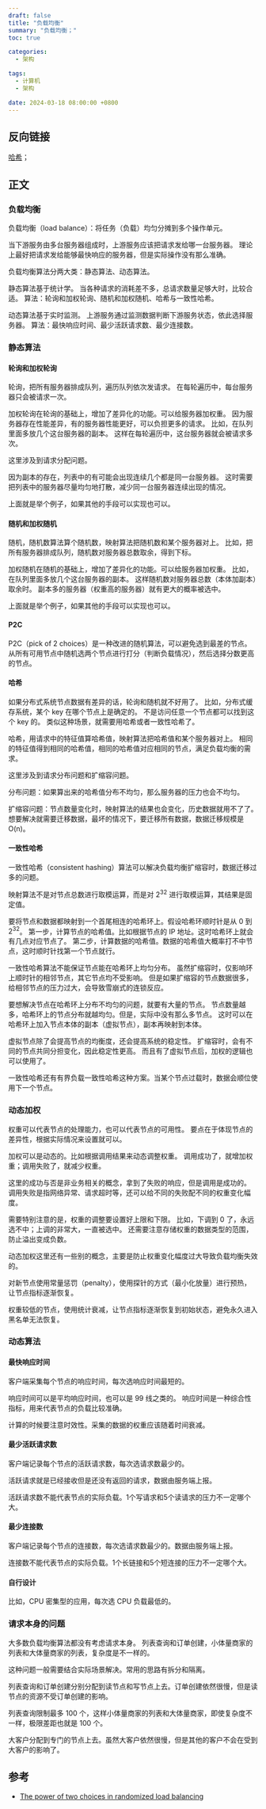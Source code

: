 ```yaml
---
draft: false
title: "负载均衡"
summary: "负载均衡；"
toc: true

categories:
  - 架构

tags:
  - 计算机
  - 架构

date: 2024-03-18 08:00:00 +0800
---
```


## 反向链接

[哈希](/计算机/算法/哈希)；

## 正文

### 负载均衡

负载均衡（load balance）：将任务（负载）均匀分摊到多个操作单元。

当下游服务由多台服务器组成时，上游服务应该把请求发给哪一台服务器。
理论上最好把请求发给能够最快响应的服务器，但是实际操作没有那么准确。

负载均衡算法分两大类：静态算法、动态算法。

静态算法基于统计学。
当各种请求的消耗差不多，总请求数量足够大时，比较合适。
算法：轮询和加权轮询、随机和加权随机、哈希与一致性哈希。

动态算法基于实时监测。
上游服务通过监测数据判断下游服务状态，依此选择服务器。
算法：最快响应时间、最少活跃请求数、最少连接数。

### 静态算法

#### 轮询和加权轮询

轮询，把所有服务器排成队列，遍历队列依次发请求。
在每轮遍历中，每台服务器只会被请求一次。

加权轮询在轮询的基础上，增加了差异化的功能。可以给服务器加权重。
因为服务器存在性能差异，有的服务器性能更好，可以负担更多的请求。
比如，在队列里面多放几个这台服务器的副本。
这样在每轮遍历中，这台服务器就会被请求多次。

这里涉及到请求分配问题。

因为副本的存在，列表中的有可能会出现连续几个都是同一台服务器。
这时需要把列表中的服务器尽量均匀地打散，减少同一台服务器连续出现的情况。

上面就是举个例子，如果其他的手段可以实现也可以。

#### 随机和加权随机

随机，随机数算法算个随机数，映射算法把随机数和某个服务器对上。
比如，把所有服务器排成队列，随机数对服务器总数取余，得到下标。

加权随机在随机的基础上，增加了差异化的功能。可以给服务器加权重。
比如，在队列里面多放几个这台服务器的副本。
这样随机数对服务器总数（本体加副本）取余时。
副本多的服务器（权重高的服务器）就有更大的概率被选中。

上面就是举个例子，如果其他的手段可以实现也可以。

#### P2C

P2C（pick of 2 choices）是一种改进的随机算法，可以避免选到最差的节点。
从所有可用节点中随机选两个节点进行打分（判断负载情况），然后选择分数更高的节点。

#### 哈希

如果分布式系统节点数据有差异的话，轮询和随机就不好用了。
比如，分布式缓存系统，某个 key 在哪个节点上是确定的。
不是访问任意一个节点都可以找到这个 key 的。
类似这种场景，就需要用哈希或者一致性哈希了。

哈希，用请求中的特征值算哈希值，映射算法把哈希值和某个服务器对上。
相同的特征值得到相同的哈希值，相同的哈希值对应相同的节点，满足负载均衡的需求。

这里涉及到请求分布问题和扩缩容问题。

分布问题：如果算出来的哈希值分布不均匀，那么服务器的压力也会不均匀。

扩缩容问题：节点数量变化时，映射算法的结果也会变化，历史数据就用不了了。
想要解决就需要迁移数据，最坏的情况下，要迁移所有数据，数据迁移规模是 O(n)。

#### 一致性哈希

一致性哈希（consistent hashing）算法可以解决负载均衡扩缩容时，数据迁移过多的问题。

映射算法不是对节点总数进行取模运算，而是对 $2^{32}$ 进行取模运算，其结果是固定值。

要将节点和数据都映射到一个首尾相连的哈希环上。假设哈希环顺时针是从 0 到 $2^{32}$。
第一步，计算节点的哈希值。比如根据节点的 IP 地址。这时哈希环上就会有几点对应节点了。
第二步，计算数据的哈希值。数据的哈希值大概率打不中节点，这时顺时针找第一个节点就行。

一致性哈希算法不能保证节点能在哈希环上均匀分布。
虽然扩缩容时，仅影响环上顺时针的相邻节点，其它节点均不受影响。
但是如果扩缩容的节点数据很多，给相邻节点的压力过大，会导致雪崩式的连锁反应。

要想解决节点在哈希环上分布不均匀的问题，就要有大量的节点。
节点数量越多，哈希环上的节点分布就越均匀。但是，实际中没有那么多节点。
这时可以在哈希环上加入节点本体的副本（虚拟节点），副本再映射到本体。

虚拟节点除了会提高节点的均衡度，还会提高系统的稳定性。
扩缩容时，会有不同的节点共同分担变化，因此稳定性更高。
而且有了虚拟节点后，加权的逻辑也可以使用了。

一致性哈希还有有界负载一致性哈希这种方案。当某个节点过载时，数据会顺位使用下一个节点。

### 动态加权

权重可以代表节点的处理能力，也可以代表节点的可用性。
要点在于体现节点的差异性，根据实际情况来设置就可以。

加权可以是动态的。比如根据调用结果来动态调整权重。
调用成功了，就增加权重；调用失败了，就减少权重。

这里的成功与否是非业务相关的概念，拿到了失败的响应，但是调用是成功的。
调用失败是指网络异常、请求超时等，还可以给不同的失败配不同的权重变化幅度。

需要特别注意的是，权重的调整要设置好上限和下限。
比如，下调到 0 了，永远选不中；上调的非常大，一直被选中。
还需要注意存储权重的数据类型的范围，防止溢出变成负数。

动态加权这里还有一些别的概念，主要是防止权重变化幅度过大导致负载均衡失效的。

对新节点使用常量惩罚（penalty），使用探针的方式（最小化放量）进行预热，让节点指标逐渐恢复。

权重较低的节点，使用统计衰减，让节点指标逐渐恢复到初始状态，避免永久进入黑名单无法恢复。

### 动态算法

#### 最快响应时间

客户端采集每个节点的响应时间，每次选响应时间最短的。

响应时间可以是平均响应时间，也可以是 99 线之类的。
响应时间是一种综合性指标，用来代表节点的负载比较准确。

计算的时候要注意时效性。采集的数据的权重应该随着时间衰减。

#### 最少活跃请求数

客户端记录每个节点的活跃请求数，每次选请求数最少的。

活跃请求就是已经接收但是还没有返回的请求，数据由服务端上报。

活跃请求数不能代表节点的实际负载。1个写请求和5个读请求的压力不一定哪个大。

#### 最少连接数

客户端记录每个节点的连接数，每次选请求数最少的。数据由服务端上报。

连接数不能代表节点的实际负载。1个长链接和5个短连接的压力不一定哪个大。

#### 自行设计

比如，CPU 密集型的应用，每次选 CPU 负载最低的。

### 请求本身的问题

大多数负载均衡算法都没有考虑请求本身。
列表查询和订单创建，小体量商家的列表和大体量商家的列表，复杂度是不一样的。

这种问题一般需要结合实际场景解决。常用的思路有拆分和隔离。

列表查询和订单创建分别分配到读节点和写节点上去。订单创建依然很慢，但是读节点的资源不受订单创建的影响。

列表查询限制最多 100 个，这样小体量商家的列表和大体量商家，即使复杂度不一样，极限差距也就是 100 个。

大客户分配到专门的节点上去。虽然大客户依然很慢，但是其他的客户不会在受到大客户的影响了。

## 参考

- [The power of two choices in randomized load balancing](https://ieeexplore.ieee.org/document/963420)